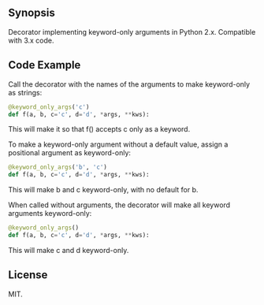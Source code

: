 ## Synopsis

Decorator implementing keyword-only arguments in Python
2.x. Compatible with 3.x code.

## Code Example

Call the decorator with the names of the arguments to make
keyword-only as strings:

````Python
@keyword_only_args('c')
def f(a, b, c='c', d='d', *args, **kws):
````

This will make it so that f() accepts c only as a keyword.

To make a keyword-only argument without a default value, assign a
positional argument as keyword-only:

````Python
@keyword_only_args('b', 'c')
def f(a, b, c='c', d='d', *args, **kws):
````

This will make b and c keyword-only, with no default for b.

When called without arguments, the decorator will make all keyword
arguments keyword-only:

````Python
@keyword_only_args()
def f(a, b, c='c', d='d', *args, **kws):
````

This will make c and d keyword-only.

## License

MIT.
